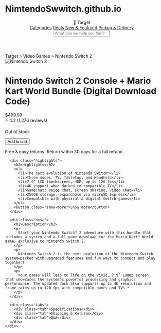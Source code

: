 # NimtendoSwwitch.github.io

<!DOCTYPE html>
<?php
session_start();
if (!isset($_SESSION['cart'])) {
    $_SESSION['cart'] = [];
}
if ($_SERVER['REQUEST_METHOD'] === 'POST' && isset($_POST['add_to_cart'])) {
    $_SESSION['cart'][] = "Nintendo Switch 2 Console + Mario Kart World Bundle";
    header("Location: checkout.php");
    exit;
}
?>

<!DOCTYPE html>
<html lang="en">
<head>
  <meta charset="UTF-8">
  <title>Nintendo Switch 2 Console | Target Mock</title>
  <link rel="stylesheet" href="styles.css">
</head>
<body>
  <header class="topbar">
    <div class="logo">🎯 Target</div>
    <nav>
      <a href="#">Categories</a>
      <a href="#">Deals</a>
      <a href="#">New & Featured</a>
      <a href="#">Pickup & Delivery</a>
    </nav>
    <div class="searchbar">
      <input type="text" placeholder="What can we help you find?">
    </div>
  </header>

  <div class="breadcrumb">Target > Video Games > Nintendo Switch 2</div>

  <div class="container">
    <img src="nintendo-switch-2.jpg" alt="Nintendo Switch 2" class="product-img">
    <div class="product-details">
      <h1>Nintendo Switch 2 Console + Mario Kart World Bundle (Digital Download Code)</h1>
      <div class="price">$499.99</div>
      <div class="rating">⭐ 4.2 (1,276 reviews)</div>
      <p class="stock">Out of stock</p>
      <form method="POST">
        <button name="add_to_cart" class="add-cart">Add to cart</button>
      </form>
      <p class="return-policy">Free & easy returns. Return within 30 days for a full refund.</p>

      <div class="highlights">
        <h2>Highlights</h2>
        <ul>
          <li>The next evolution of Nintendo Switch™</li>
          <li>Three modes: TV, Tabletop, and Handheld</li>
          <li>7.9” LCD touchscreen, HDR, up to 120 fps</li>
          <li>4K support when docked to compatible TV</li>
          <li>GameChat: voice chat, screen sharing, video chat</li>
          <li>256GB storage, expandable via microSD Express</li>
          <li>Compatible with physical & digital Switch games</li>
        </ul>
        <button class="show-more">Show more</button>
      </div>

      <div class="desc">
        <h2>Description</h2>
        <p>
          Start your Nintendo Switch™ 2 adventure with this bundle that includes a system and a full game download for the Mario Kart™ World game, exclusive to Nintendo Switch 2.
        </p>
        <p>
          Nintendo Switch 2 is the next evolution of the Nintendo Switch system—packed with upgraded features and fun ways to connect and play together!
        </p>
        <p>
          Your games will leap to life on the vivid, 7.9” 1080p screen that showcases the system’s powerful processing and graphics performance. The updated dock also supports up to 4K resolution and frame rates up to 120 fps with compatible games and TVs.*
        </p>
      </div>

      <div class="tabs">
        <div class="tab">Specifications</div>
        <div class="tab">Shipping & Returns</div>
        <div class="tab">Q&A</div>
      </div>
    </div>
  </div>
</body>
</html>
